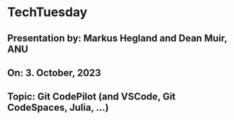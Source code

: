 # TechTuesday

## Presentation by: Markus Hegland and Dean Muir, ANU
## On: 3. October, 2023
## Topic: Git CodePilot (and VSCode, Git CodeSpaces, Julia, ...)
